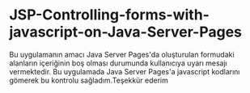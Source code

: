 # JSP-Controlling-forms-with-javascript-on-Java-Server-Pages
Bu uygulamanın amacı Java Server Pages'da  oluşturulan  formudaki alanların içeriğinin boş olması durumunda kullanıcıya uyarı mesajı vermektedir.
Bu uygulamada  Java Server Pages'a  javascript kodlarını gömerek  bu kontrolu sağladım.Teşekkür ederim
